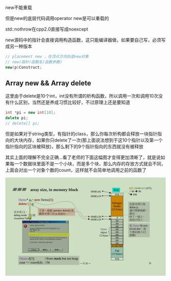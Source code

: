 new不能重载

但是new的底层代码调用operator new是可以重载的

std::nothrow在cpp2.0直接写成noexcept

new源码中的指针会直接调用构造函数，这只能编译器做，如果要自己写，必须写成另一种版本
```cpp
// placement new ，在顶点方向创造new对象
// new(指针)函数名(函数参数)
new(p)Construct;
```

## Array new && Array delete
这里由于delete是10个int，int没有所谓的析构函数，所以调用一次和调用10次没有什么区别，当然还是养成习惯比较好，不过原理上还是要知道
```cpp
int *pi = new int[10];
delete pi;
// delete[] pi;
```

但是如果对于string类型，有指针的class，那么你每次析构都会释放一块指针指向的大块内存，如果你只delete了一次(那上面说法想到于这10个指针以及第一个指针指向的区块被释放)，那么剩下的9个指针指向的东西就没有被释放


其实上面的理解不完全正确...看了老师的下面这幅图才变得更加清晰了，就是说如果每一个数据块里面不是一个小块，而是多个块，那么内存的存放方式就会不同，上面会对出一个对象个数的count，这样就不会简单地调用之前的函数了

![array_delete](array_delete.jpg)